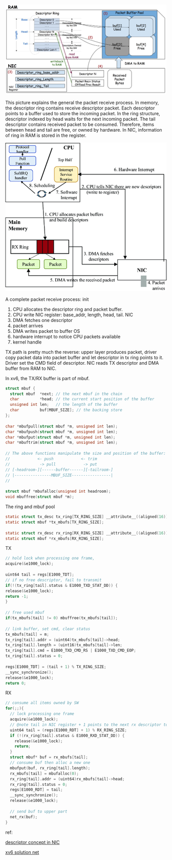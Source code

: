 ![](assets/Ayx8U.png)

This picture explains the general the packet receive process. In memory, the descriptor ring contains receive descriptor packet.
Each descriptor points to a buffer used to store the incoming packet. In the ring structure, descriptor indexed by head waits for the next incoming packet.
The tail descriptor contains received packet to be consumed. Therefore, items between head and tail are free, or owned by hardware.
In NIC, information of ring in RAM is stored in the register.

![](assets/ptPxv.png)

A complete packet receive process: 
init
1. CPU allocates the descriptor ring and packet buffer.
2. CPU write NIC register: base_addr, length, head, tail.
NIC
3. DMA fetches one descriptor
4. packet arrives
5. DMA writes packet to buffer
OS
6. hardware interrupt to notice CPU packets available
7. kernel handle

TX path is pretty much the reverse: upper layer produces packet, 
driver copy packet data into packet buffer and let descriptor in tx ring points to it.
Driver set the CMD field of descriptor. 
NIC reads TX descriptor and DMA buffer from RAM to NIC.

In xv6, the TX/RX buffer is part of mbuf.
```c
struct mbuf {
  struct mbuf  *next; // the next mbuf in the chain
  char         *head; // the current start position of the buffer
  unsigned int len;   // the length of the buffer
  char         buf[MBUF_SIZE]; // the backing store
};

char *mbufpull(struct mbuf *m, unsigned int len);
char *mbufpush(struct mbuf *m, unsigned int len);
char *mbufput(struct mbuf *m, unsigned int len);
char *mbuftrim(struct mbuf *m, unsigned int len);

// The above functions manipulate the size and position of the buffer:
//            <- push            <- trim
//             -> pull            -> put
// [-headroom-][------buffer------][-tailroom-]
// |----------------MBUF_SIZE-----------------|
//

struct mbuf *mbufalloc(unsigned int headroom);
void mbuffree(struct mbuf *m);
```

The ring and mbuf pool
```c
static struct tx_desc tx_ring[TX_RING_SIZE] __attribute__((aligned(16)));
static struct mbuf *tx_mbufs[TX_RING_SIZE];

static struct rx_desc rx_ring[RX_RING_SIZE] __attribute__((aligned(16)));
static struct mbuf *rx_mbufs[RX_RING_SIZE];
```

TX
```c
// hold lock when processing one frame,
acquire(&e1000_lock);

uint64 tail = regs[E1000_TDT];
// if no free descriptor, fail to transmit
if(!(tx_ring[tail].status & E1000_TXD_STAT_DD)) {
release(&e1000_lock);
return -1;
}

// free used mbuf
if(tx_mbufs[tail] != 0) mbuffree(tx_mbufs[tail]);

// link buffer, set cmd, clear status
tx_mbufs[tail] = m;
tx_ring[tail].addr = (uint64)tx_mbufs[tail]->head;
tx_ring[tail].length = (uint16)tx_mbufs[tail]->len;
tx_ring[tail].cmd = E1000_TXD_CMD_RS | E1000_TXD_CMD_EOP;
tx_ring[tail].status = 0;

regs[E1000_TDT] = (tail + 1) % TX_RING_SIZE;
__sync_synchronize();
release(&e1000_lock);
return 0;
```

RX
```c
// consume all items owned by SW
for(;;){
  // lock processing one frame
  acquire(&e1000_lock);
  // @note tail in NIC register + 1 points to the next rx descriptor to consume
  uint64 tail = (regs[E1000_RDT] + 1) % RX_RING_SIZE;
  if (!(rx_ring[tail].status & E1000_RXD_STAT_DD)) {
    release(&e1000_lock);
    return;
  }
  struct mbuf* buf = rx_mbufs[tail];
  // consume buf then alloc a new one
  mbufput(buf, rx_ring[tail].length);
  rx_mbufs[tail] = mbufalloc(0);
  rx_ring[tail].addr = (uint64)rx_mbufs[tail]->head;
  rx_ring[tail].status = 0;
  regs[E1000_RDT] = tail;
  __sync_synchronize();
  release(&e1000_lock);
  
  // send buf to upper part
  net_rx(buf);
}
```

ref:

[descriptor concept in NIC](https://stackoverflow.com/questions/36625892/descriptor-concept-in-nic)

[xv6 solution net](https://github.com/KuangjuX/xv6-riscv-solution/tree/main/net)